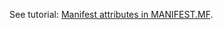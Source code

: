 See tutorial: [Manifest attributes in MANIFEST.MF](../../../../wiki/Manifest-attributes-in-MANIFEST.MF).